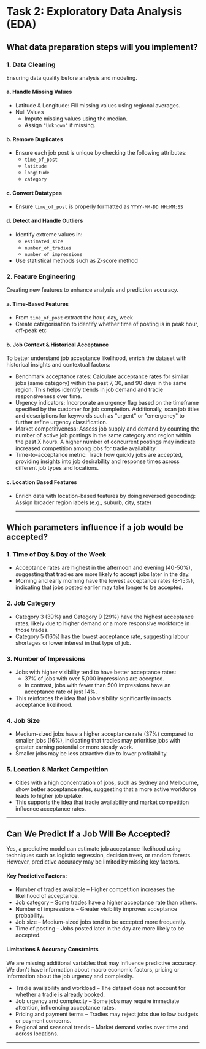 # Task 2: Exploratory Data Analysis (EDA)

## What data preparation steps will you implement?

### 1. Data Cleaning

Ensuring data quality before analysis and modeling.

#### a. Handle Missing Values
- Latitude & Longitude: Fill missing values using regional averages.
- Null Values
  - Impute missing values using the median.  
  - Assign `"Unknown"` if missing.  

#### b. Remove Duplicates
- Ensure each job post is unique by checking the following attributes:
  - `time_of_post`
  - `latitude`
  - `longitude`
  - `category`

#### c. Convert Datatypes
- Ensure `time_of_post` is properly formatted as `YYYY-MM-DD HH:MM:SS`

#### d. Detect and Handle Outliers
- Identify extreme values in:
  - `estimated_size`
  - `number_of_tradies`
  - `number_of_impressions`
- Use statistical methods such as Z-score method

### 2. Feature Engineering

Creating new features to enhance analysis and prediction accuracy.

#### a. Time-Based Features
- From `time_of_post` extract the hour, day, week 
- Create categorisation to identify whether time of posting is in peak hour, off-peak etc

#### b. Job Context & Historical Acceptance
To better understand job acceptance likelihood, enrich the dataset with historical insights and contextual factors:
- Benchmark acceptance rates: Calculate acceptance rates for similar jobs (same category) within the past 7, 30, and 90 days in the same region. This helps identify trends in job demand and tradie responsiveness over time.
- Urgency indicators: Incorporate an urgency flag based on the timeframe specified by the customer for job completion. Additionally, scan job titles and descriptions for keywords such as "urgent" or "emergency" to further refine urgency classification.
- Market competitiveness: Assess job supply and demand by counting the number of active job postings in the same category and region within the past X hours. A higher number of concurrent postings may indicate increased competition among jobs for tradie availability.
- Time-to-acceptance metric: Track how quickly jobs are accepted, providing insights into job desirability and response times across different job types and locations.


#### c. Location Based Features
- Enrich data with location-based features by doing reversed geocoding: Assign broader region labels (e.g., suburb, city, state)

  ---

## Which parameters influence if a job would be accepted?

### 1. Time of Day & Day of the Week  
- Acceptance rates are highest in the afternoon and evening (40-50%), suggesting that tradies are more likely to accept jobs later in the day.  
- Morning and early morning have the lowest acceptance rates (8-15%), indicating that jobs posted earlier may take longer to be accepted.

### 2. Job Category  
- Category 3 (39%) and Category 9 (29%) have the highest acceptance rates, likely due to higher demand or a more responsive workforce in those trades.  
- Category 5 (16%) has the lowest acceptance rate, suggesting labour shortages or lower interest in that type of job.

### 3. Number of Impressions  
- Jobs with higher visibility tend to have better acceptance rates:  
  - 37% of jobs with over 5,000 impressions are accepted.  
  - In contrast, jobs with fewer than 500 impressions have an acceptance rate of just 14%.  
- This reinforces the idea that job visibility significantly impacts acceptance likelihood.

### 4. Job Size  
- Medium-sized jobs have a higher acceptance rate (37%) compared to smaller jobs (16%), indicating that tradies may prioritise jobs with greater earning potential or more steady work.  
- Smaller jobs may be less attractive due to lower profitability.

### 5. Location & Market Competition  
- Cities with a high concentration of jobs, such as Sydney and Melbourne, show better acceptance rates, suggesting that a more active workforce leads to higher job uptake.  
- This supports the idea that tradie availability and market competition influence acceptance rates.

---

## Can We Predict If a Job Will Be Accepted?

Yes, a predictive model can estimate job acceptance likelihood using techniques such as logistic regression, decision trees, or random forests. However, predictive accuracy may be limited by missing key factors.

#### Key Predictive Factors:
- Number of tradies available – Higher competition increases the likelihood of acceptance.  
- Job category – Some trades have a higher acceptance rate than others.  
- Number of impressions – Greater visibility improves acceptance probability.  
- Job size – Medium-sized jobs tend to be accepted more frequently.  
- Time of posting – Jobs posted later in the day are more likely to be accepted.


####  Limitations & Accuracy Constraints
We are missing additional variables that may influence predictive accuracy. We don't have information about macro economic factors, pricing or information about the job urgency and complexity.
- Tradie availability and workload – The dataset does not account for whether a tradie is already booked.
- Job urgency and complexity – Some jobs may require immediate attention, influencing acceptance rates.
- Pricing and payment terms – Tradies may reject jobs due to low budgets or payment concerns.
- Regional and seasonal trends – Market demand varies over time and across locations.


-----
